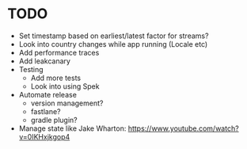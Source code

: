 # TODO

* Set timestamp based on earliest/latest factor for streams?
* Look into country changes while app running (Locale etc)
* Add performance traces
* Add leakcanary
* Testing
  * Add more tests
  * Look into using Spek
* Automate release
  * version management?
  * fastlane?
  * gradle plugin?
* Manage state like Jake Wharton: https://www.youtube.com/watch?v=0IKHxjkgop4
